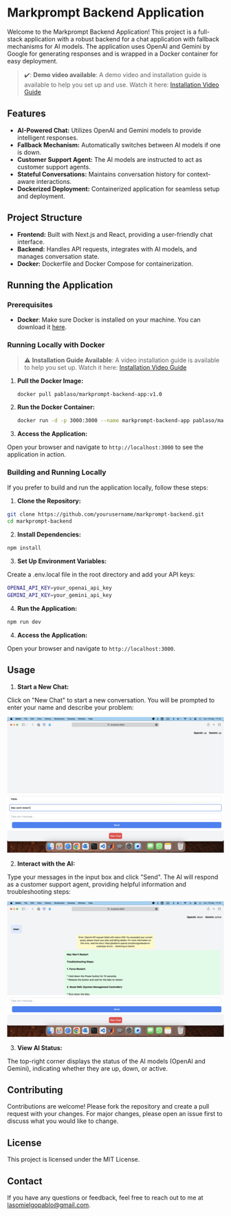 # Markprompt Backend Application

Welcome to the Markprompt Backend Application! This project is a full-stack application with a robust backend for a chat application with fallback mechanisms for AI models. The application uses OpenAI and Gemini by Google for generating responses and is wrapped in a Docker container for easy deployment.


> ✔️: **Demo video available**: A demo video and installation guide is available to help you set up and use. Watch it here: [Installation Video Guide](https://youtu.be/Oeo9TmnhqRU)



## Features

- **AI-Powered Chat:** Utilizes OpenAI and Gemini models to provide intelligent responses.
- **Fallback Mechanism:** Automatically switches between AI models if one is down.
- **Customer Support Agent:** The AI models are instructed to act as customer support agents.
- **Stateful Conversations:** Maintains conversation history for context-aware interactions.
- **Dockerized Deployment:** Containerized application for seamless setup and deployment.

## Project Structure

- **Frontend:** Built with Next.js and React, providing a user-friendly chat interface.
- **Backend:** Handles API requests, integrates with AI models, and manages conversation state.
- **Docker:** Dockerfile and Docker Compose for containerization.

## Running the Application

### Prerequisites

- **Docker**: Make sure Docker is installed on your machine. You can download it [here](https://www.docker.com/get-started).

### Running Locally with Docker

> :warning: **Installation Guide Available**: A video installation guide is available to help you set up. Watch it here: [Installation Video Guide](https://drive.google.com/file/d/1RXoVHqsG3SZUStbD9F-CwKYsRP7e4lXr/view?usp=sharing)

1. **Pull the Docker Image:**

   ```bash
   docker pull pablaso/markprompt-backend-app:v1.0
   ```
2. **Run the Docker Container:**
   ```bash
   docker run -d -p 3000:3000 --name markprompt-backend-app pablaso/markprompt-backend-app:v1.0
   ```

3. **Access the Application:**

Open your browser and navigate to ```http://localhost:3000``` to see the application in action.


### Building and Running Locally
If you prefer to build and run the application locally, follow these steps:

1. **Clone the Repository:**

```bash
git clone https://github.com/yourusername/markprompt-backend.git
cd markprompt-backend
```

2. **Install Dependencies:**

```bash
npm install
```

3. **Set Up Environment Variables:**

Create a .env.local file in the root directory and add your API keys:

```bash
OPENAI_API_KEY=your_openai_api_key
GEMINI_API_KEY=your_gemini_api_key
```

4. **Run the Application:**

```bash
npm run dev
```

4. **Access the Application:**

Open your browser and navigate to ```http://localhost:3000```.


## Usage
1. **Start a New Chat:**

Click on "New Chat" to start a new conversation. You will be prompted to enter your name and describe your problem:

![GUI_start](imgs/GUI_start.png)

2. **Interact with the AI:**

Type your messages in the input box and click "Send". The AI will respond as a customer support agent, providing helpful information and troubleshooting steps:

![GUI_chat](imgs/GUI_chat.png)

3. **View AI Status:**

The top-right corner displays the status of the AI models (OpenAI and Gemini), indicating whether they are up, down, or active.

## Contributing
Contributions are welcome! Please fork the repository and create a pull request with your changes. For major changes, please open an issue first to discuss what you would like to change.

## License
This project is licensed under the MIT License.

## Contact
If you have any questions or feedback, feel free to reach out to me at lasomielgopablo@gmail.com.




   

